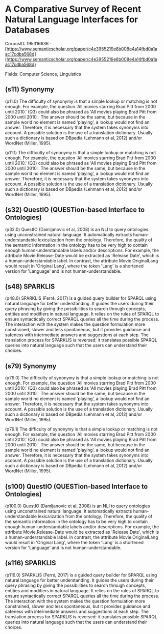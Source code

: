 # A Comparative Survey of Recent Natural Language Interfaces for Databases

CorpusID: 195316636 - [https://www.semanticscholar.org/paper/c4e3955219e8b008e4a14fbd0a1aac17cdba568d](https://www.semanticscholar.org/paper/c4e3955219e8b008e4a14fbd0a1aac17cdba568d)

Fields: Computer Science, Linguistics

## (s11) Synonymy
(p11.0) The difficulty of synonymy is that a simple lookup or matching is not enough. For example, the question 'All movies starring Brad Pitt from 2000 until 2010.' (Q3) could also be phrased as 'All movies playing Brad Pitt from 2000 until 2010.'. The answer should be the same, but because in the sample world no element is named 'playing', a lookup would not find an answer. Therefore, it is necessary that the system takes synonyms into account. A possible solution is the use of a translation dictionary. Usually such a dictionary is based on DBpedia (Lehmann et al, 2012) and/or WordNet (Miller, 1995).

(p11.1) The difficulty of synonymy is that a simple lookup or matching is not enough. For example, the question 'All movies starring Brad Pitt from 2000 until 2010.' (Q3) could also be phrased as 'All movies playing Brad Pitt from 2000 until 2010.'. The answer should be the same, but because in the sample world no element is named 'playing', a lookup would not find an answer. Therefore, it is necessary that the system takes synonyms into account. A possible solution is the use of a translation dictionary. Usually such a dictionary is based on DBpedia (Lehmann et al, 2012) and/or WordNet (Miller, 1995).
## (s32) QuestIO (QUESTion-based Interface to Ontologies)
(p32.0) QuestIO (Damljanovic et al, 2008) is an NLI to query ontologies using unconstrained natural language. It automatically extracts human-understandable lexicalization from the ontology. Therefore, the quality of the semantic information in the ontology has to be very high to contain enough human-understandable labels and/or descriptions. For example, the attribute Movie.Release-Date would be extracted as 'Release Date', which is a human-understandable label. In contrast, the attribute Movie.OriginalLang would result in 'Original Lang', where the token 'Lang' is a shortened version for 'Language' and is not human-understandable.
## (s48) SPARKLIS
(p48.0) SPARKLIS (Ferré, 2017) is a guided query builder for SPARQL using natural language for better understanding. It guides the users during their query phrasing by giving the possibilities to search through concepts, entities and modifiers in natural language. It relies on the rules of SPARQL to ensure syntactically correct SPARQL queries all the time during the process. The interaction with the system makes the question formulation more constrained, slower and less spontaneous, but it provides guidance and safeness with intermediate answers and suggestions at each step. The translation process for SPARKLIS is reversed: it translates possible SPARQL queries into natural language such that the users can understand their choices.
## (s79) Synonymy
(p79.0) The difficulty of synonymy is that a simple lookup or matching is not enough. For example, the question 'All movies starring Brad Pitt from 2000 until 2010.' (Q3) could also be phrased as 'All movies playing Brad Pitt from 2000 until 2010.'. The answer should be the same, but because in the sample world no element is named 'playing', a lookup would not find an answer. Therefore, it is necessary that the system takes synonyms into account. A possible solution is the use of a translation dictionary. Usually such a dictionary is based on DBpedia (Lehmann et al, 2012) and/or WordNet (Miller, 1995).

(p79.1) The difficulty of synonymy is that a simple lookup or matching is not enough. For example, the question 'All movies starring Brad Pitt from 2000 until 2010.' (Q3) could also be phrased as 'All movies playing Brad Pitt from 2000 until 2010.'. The answer should be the same, but because in the sample world no element is named 'playing', a lookup would not find an answer. Therefore, it is necessary that the system takes synonyms into account. A possible solution is the use of a translation dictionary. Usually such a dictionary is based on DBpedia (Lehmann et al, 2012) and/or WordNet (Miller, 1995).
## (s100) QuestIO (QUESTion-based Interface to Ontologies)
(p100.0) QuestIO (Damljanovic et al, 2008) is an NLI to query ontologies using unconstrained natural language. It automatically extracts human-understandable lexicalization from the ontology. Therefore, the quality of the semantic information in the ontology has to be very high to contain enough human-understandable labels and/or descriptions. For example, the attribute Movie.Release-Date would be extracted as 'Release Date', which is a human-understandable label. In contrast, the attribute Movie.OriginalLang would result in 'Original Lang', where the token 'Lang' is a shortened version for 'Language' and is not human-understandable.
## (s116) SPARKLIS
(p116.0) SPARKLIS (Ferré, 2017) is a guided query builder for SPARQL using natural language for better understanding. It guides the users during their query phrasing by giving the possibilities to search through concepts, entities and modifiers in natural language. It relies on the rules of SPARQL to ensure syntactically correct SPARQL queries all the time during the process. The interaction with the system makes the question formulation more constrained, slower and less spontaneous, but it provides guidance and safeness with intermediate answers and suggestions at each step. The translation process for SPARKLIS is reversed: it translates possible SPARQL queries into natural language such that the users can understand their choices.
